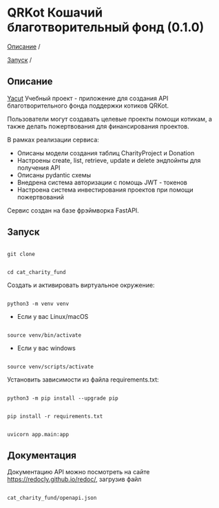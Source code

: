 
# QRKot Кошачий благотворительный фонд (0.1.0)

  

[Описание](#описание) /

  

[Запуск](#Запуск) /

  

## Описание

  

[Yacut](https://github.com/slavspart/cat_charity_fund) Учебный проект - приложение для создания API благотворительного фонда поддержки котиков QRKot.

Пользователи могут создавать целевые проекты помощи котикам, а также делать пожертвования для финансирования проектов.

В рамках реализации сервиса:

- Описаны модели создания таблиц CharityProject и Donation
- Настроены create, list, retrieve, update и delete эндпойнты для получения API
- Описаны pydantic схемы
- Внедрена система авторизации с помощь JWT - токенов
- Настроена система инвестирования проектов при помощи пожертвований


Сервис создан на базе фрэймворка FastAPI.

  

## Запуск

  

```

git clone

```

  

```

cd cat_charity_fund

```

  

Cоздать и активировать виртуальное окружение:

  

```

python3 -m venv venv

```

  

* Если у вас Linux/macOS

  

```

source venv/bin/activate

```

  

* Если у вас windows

  

```

source venv/scripts/activate

```

  

Установить зависимости из файла requirements.txt:

  

```

python3 -m pip install --upgrade pip

```

  

```

pip install -r requirements.txt

```

```

uvicorn app.main:app

```

## Документация
Документацию API можно посмотреть на сайте https://redocly.github.io/redoc/, загрузив файл
```

cat_charity_fund/openapi.json